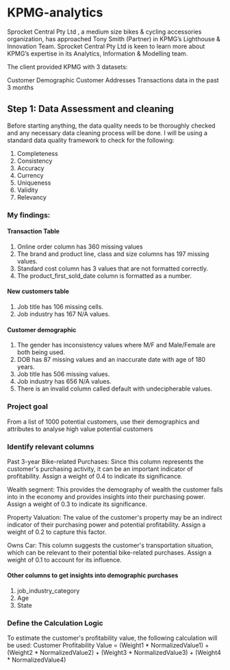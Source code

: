 # KPMG-analytics
Sprocket Central Pty Ltd , a medium size bikes & cycling accessories organization, has approached Tony Smith (Partner) in KPMG’s Lighthouse & Innovation Team. Sprocket Central Pty Ltd  is keen to learn more about KPMG’s expertise in its Analytics, Information & Modelling team. 

The client provided KPMG with 3 datasets:

Customer Demographic 
Customer Addresses
Transactions data in the past 3 months

## Step 1: Data Assessment and cleaning

Before starting anything, the data quality needs to be thoroughly checked and any necessary data cleaning process will be done. I will be using a standard data quality framework to check for the following:

1. Completeness
2. Consistency
3. Accuracy
4. Currency
5. Uniqueness
6. Validity
7. Relevancy

### My findings:

#### Transaction Table
1. Online order column has 360 missing values
2. The brand and product line, class and size columns has 197 missing values.
3. Standard cost column has 3 values that are not formatted correctly.
4. The product_first_sold_date column is formatted as a number.

#### New customers table
1. Job title has 106 missing cells.
2. Job industry has 167 N/A values.

#### Customer demographic
1. The gender has inconsistency values where M/F and Male/Female are both being used.
2. DOB has 87 missing values and an inaccurate date with age of 180 years.
3. Job title has 506 missing values.
4. Job industry has 656 N/A values.
5. There is an invalid column called default with undecipherable values.

### Project goal
From a list of 1000 potential customers, use their demographics and attributes to analyse high value potential customers

### Identify relevant columns
Past 3-year Bike-related Purchases: Since this column represents the customer's purchasing activity, it can be an important indicator of profitability. Assign a weight of 0.4 to indicate its significance.

Wealth segment: This provides the demography of wealth the customer falls into in the economy and provides insights into their purchasing power. Assign a weight of 0.3 to indicate its significance.

Property Valuation: The value of the customer's property may be an indirect indicator of their purchasing power and potential profitability. Assign a weight of 0.2 to capture this factor.

Owns Car: This column suggests the customer's transportation situation, which can be relevant to their potential bike-related purchases. Assign a weight of 0.1 to account for its influence.

#### Other columns to get insights into demographic purchases
1. job_industry_category
2. Age
3. State

### Define the Calculation Logic
To estimate the customer's profitability value, the following calculation will be used:
Customer Profitability Value = (Weight1 * NormalizedValue1) + (Weight2 * NormalizedValue2) + (Weight3 * NormalizedValue3) + (Weight4 * NormalizedValue4)


